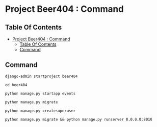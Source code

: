 # Project Beer404 : Command

## Table Of Contents

- [Project Beer404 : Command](#project-beer404--command)
  - [Table Of Contents](#table-of-contents)
  - [Command](#command)

## Command

    django-admin startproject beer404

    cd beer404

    python manage.py startapp events

    python manage.py migrate

    python manage.py createsuperuser

    python manage.py migrate && python manage.py runserver 0.0.0.0:8010
